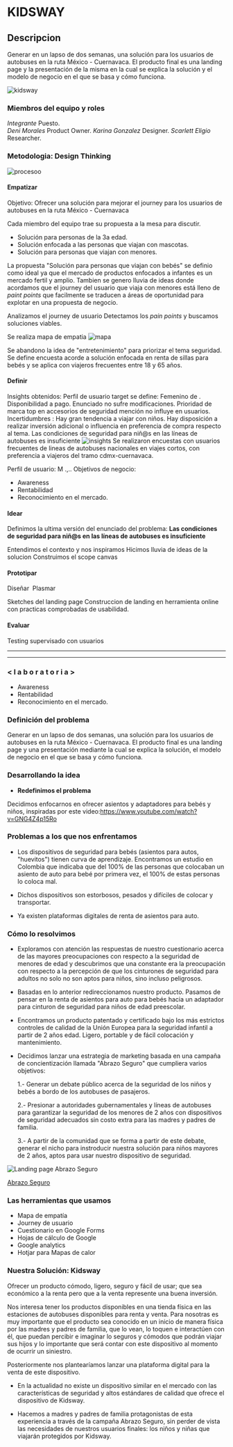 # KIDSWAY

## Descripcion

Generar en un lapso de dos semanas, una solución para los usuarios de autobuses en la ruta México - Cuernavaca.
El producto final es una landing page y la presentación de la misma en la cual se explica la solución y el modelo de negocio en el que se basa y cómo funciona.

![kidsway](https://user-images.githubusercontent.com/32875483/38586916-4634840e-3ce5-11e8-8120-97162cc2a74a.png)

### Miembros del equipo y roles
*Integrante* Puesto.       
*Deni Morales* Product Owner. 
*Karina Gonzalez*  Designer. 
*Scarlett Eligio*  Researcher.    

### Metodologia: Design Thinking

![procesoo](https://user-images.githubusercontent.com/32875483/38648810-cb27b004-3db8-11e8-9a97-4366067b2b43.png)


#### Empatizar 

Objetivo: Ofrecer una solución para mejorar el journey para los usuarios de autobuses en la ruta México - Cuernavaca

Cada miembro del equipo trae su propuesta a la mesa para discutir.

* Solución para personas de la 3a edad.
* Solución enfocada a las personas que viajan con mascotas.
* Solución para personas que viajan con menores.

La propuesta "Solución para personas que viajan con bebés" se definio como ideal ya que el mercado de productos enfocados a infantes es un mercado fertil y amplio.
Tambien se genero lluvia de ideas donde acordamos que el journey del usuario que viaja con menores está lleno de *paint points* que facilmente se traducen a áreas de oportunidad para explotar en una propuesta de negocio.

Analizamos el journey de usuario 
Detectamos los *pain points* y buscamos soluciones viables. 

Se realiza mapa de empatia
![mapa](https://user-images.githubusercontent.com/32875483/38648924-6e1b4636-3db9-11e8-9b34-297c1cbc9223.png)

Se abandono la idea de "entretenimiento" para priorizar el tema seguridad.
Se define encuesta acorde a solución enfocada en renta de sillas para bebés y se aplica con viajeros frecuentes entre 18 y 65 años.




#### Definir 

Insights obtenidos: 
Perfil de usuario target se define: Femenino de .
Disponibilidad a pago.
Enunciado no sufre modificaciones.
Prioridad de marca top en accesorios de seguridad mención no influye en usuarios.
Incertidumbres : Hay gran tendencia a viajar con niños. Hay disposición a realizar inversión adicional o influencia en preferencia de compra respecto al tema.
Las condiciones de seguridad para niñ@s en las líneas de autobuses es insuficiente
![insights](https://user-images.githubusercontent.com/32875483/38648979-c108652c-3db9-11e8-8863-448a1ef7cfd0.png)
Se realizaron encuestas con usuarios frecuentes de lineas de autobuses nacionales en viajes cortos, con preferencia a viajeros del tramo cdmx-cuernavaca.


Perfil de usuario:
M
.,..
Objetivos de negocio: 
* Awareness
* Rentabilidad
* Reconocimiento en el mercado.



#### Idear 
Definimos la ultima versión del enunciado del problema: **Las condiciones de seguridad para niñ@s en las líneas de autobuses es insuficiente**  


Entendimos el contexto y nos inspiramos
Hicimos lluvia de ideas de la solucion
Construimos el scope canvas

#### Prototipar 
Diseñar 
Plasmar

Sketches del landing page
Construccion de landing en herramienta online con practicas comprobadas de usabilidad.

#### Evaluar 
Testing supervisado con usuarios 


********************************************************************************


********************************************************************************


### < l a b o r a t o r i a >


 * Awareness
* Rentabilidad
* Reconocimiento en el mercado.


### Definición del problema

Generar en un lapso de dos semanas, una solución para los usuarios de autobuses en la ruta México - Cuernavaca.
El producto final es una landing page y una presentación mediante la cual se explica la solución, el modelo de negocio en el que se basa y cómo funciona.




### Desarrollando la idea



* **Redefinimos el problema**

Decidimos enfocarnos en ofrecer asientos y adaptadores para bebés y niños, inspiradas por este video:https://www.youtube.com/watch?v=GNG4Z4p15Ro


### Problemas a los que nos enfrentamos

* Los dispositivos de seguridad para bebés (asientos para autos, "huevitos") tienen curva de aprendizaje. Encontramos un estudio en Colombia que indicaba que del 100% de las personas que colocaban un asiento de auto para bebé por primera vez, el 100% de estas personas lo coloca mal.

* Dichos dispositivos son estorbosos, pesados y difíciles de colocar y transportar.

* Ya existen plataformas digitales de renta de asientos para auto.


### Cómo lo resolvimos

* Exploramos con atención las respuestas de nuestro cuestionario acerca de las mayores preocupaciones con respecto a la seguridad de menores de edad y descubrimos que una constante era la preocupación con respecto a la percepción de que los cinturones de seguridad para adultos no solo no son aptos para niños, sino incluso peligrosos.

* Basadas en lo anterior redireccionamos nuestro producto. Pasamos de pensar en la renta de asientos para auto para bebés hacia un adaptador para cinturon de seguridad para niños de edad preescolar. 

* Encontramos un producto patentado y certificado bajo los más estrictos controles de calidad de la Unión Europea para la seguridad infantil a partir de 2 años edad. Ligero, portable y de fácil colocación y mantenimiento. 

* Decidimos lanzar una estrategia de marketing basada en una campaña de concientización llamada "Abrazo Seguro" que cumpliera varios objetivos:

    1.- Generar un debate público acerca de la seguridad de los niños y bebés a bordo de los autobuses de pasajeros.
    
    2.- Presionar a autoridades gubernamentales y líneas de autobuses para garantizar la seguridad de los menores de 2 años con dispositivos de seguridad adecuados sin costo extra para las madres y padres de familia.
    
    3.- A partir de la comunidad que se forma a partir de este debate, generar el nicho para instroducir nuestra solución para niños mayores de 2 años, aptos para usar nuestro dispositivo de seguridad.

![Landing page Abrazo Seguro](./assets/images/screencapture-abrazoseguro-pagedemo-co-2018-03-09-21_41_46)

[Abrazo Seguro](http://abrazoseguro.pagedemo.co/)


### Las herramientas que usamos

* Mapa de empatía
* Journey de usuario
* Cuestionario en Google Forms
* Hojas de cálculo de Google
* Google analytics
* Hotjar para Mapas de calor

    
### Nuestra Solución: Kidsway

Ofrecer un producto cómodo, ligero, seguro y fácil de usar; que sea económico a la renta pero que a la venta represente una buena inversión.

Nos interesa tener los productos disponibles en una tienda física en las estaciones de autobuses disponibles para renta y venta. Para nosotras es muy importante que el producto sea conocido en un inicio de manera física por las madres y padres de familia, que lo vean, lo toquen e interactúen con él, que puedan percibir e imaginar lo seguros y cómodos que podrán viajar sus hijos y lo importante que será contar con este dispositivo al momento de ocurrir un siniestro. 

Posteriormente nos plantearíamos lanzar una plataforma digital para la venta de este dispositivo.


* En la actualidad no existe un dispositivo similar en el mercado con las características de seguridad y altos estándares de calidad que ofrece el dispositivo de Kidsway.

* Hacemos a madres y padres de familia protagonistas de esta experiencia a través de la campaña Abrazo Seguro, sin perder de vista las necesidades de nuestros usuarios finales: los niños y niñas que viajarán protegidos por Kidsway.






